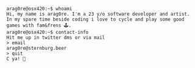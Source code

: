 ```console
arag0re@osx420:~$ whoami
Hi, my name is arag0re. I'm a 23 y/o software developer and artist.
In my spare time beside coding i love to cycle and play some good games with fam&frens 🕹️.
arag0re@osx420:~$ contact-info
Hit me up in twitter dms or via mail
> email
arag0re@sternburg.beer
> quit
C ya! 👋
```
<!---
arag0re/arag0re is a ✨ special ✨ repository because its `README.md` (this file) appears on your GitHub profile.
You can click the Preview link to take a look at your changes.
--->
